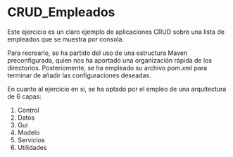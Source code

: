 # CRUD_Empleados

Este ejercicio es un claro ejemplo de aplicaciones CRUD sobre una lista de empleados que se muestra por consola. 

Para recrearlo, se ha partido del uso de una estructura Maven preconfigurada, quien nos ha aportado una organización rápida de los directorios. Posteriomente, se ha empleado su archivo pom.xml para terminar de añadir las configuraciones deseadas.  

En cuanto al ejercicio en sí, se ha optado por el empleo de una arquitectura de 6 capas:
1. Control
2. Datos
3. Gui
4. Modelo 
5. Servicios
6. Utilidades
